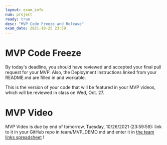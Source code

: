 ```yaml
---
layout: exam_info
num: project
ready: true
desc: "MVP Code Freeze and Release"
exam_date: 2021-10-25 23:59
---
```



# MVP Code Freeze 

By today's deadline, you should have reviewed and accepted your final pull request for your MVP. 
Also, the Deployment Instructions linked from your README.md are filled in and workable.  

This is the version of your code that will be featured in your MVP videos, which will be reviewed in class on Wed, Oct. 27. 

# MVP Video
MVP Video is due by end of tomorrow, Tuesday, 10/26/2021 (23:59:59): link to it in your GitHub repo in team/MVP_DEMO.md and enter it in [the team links spreadsheet](https://docs.google.com/spreadsheets/d/1dXhvtRPpwhPkopjN_JF59bV_RtqDguA2QaIEntIMFLk/edit) !
